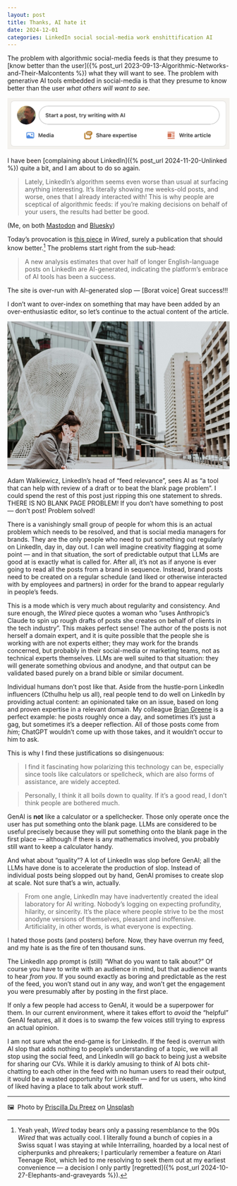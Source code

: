 ```yaml
---
layout: post
title: Thanks, AI hate it
date: 2024-12-01
categories: LinkedIn social social-media work enshittification AI
---
```


The problem with algorithmic social-media feeds is that they presume to [know better than the user]({% post_url 2023-09-13-Algorithmic-Networks-and-Their-Malcontents %}) what they will want to see. The problem with generative AI tools embedded in social-media is that they presume to know better than the user *what others will want to see*. 

![LinkedIn prompt: try writing with AI](/images/try-writing-with-ai.png)

I have been [complaining about LinkedIn]({% post_url 2024-11-20-Unlinked %}) quite a bit, and I am about to do so again.

> Lately, LinkedIn’s algorithm seems even worse than usual at surfacing anything interesting. It’s literally showing me weeks-old posts, and worse, ones that I already interacted with!
> This is why people are sceptical of algorithmic feeds: if you’re making decisions on behalf of your users, the results had better be good. 

(Me, on both [Mastodon](https://mastodon.social/@riotnrrd/113571405547232069) and [Bluesky](https://bsky.app/profile/theriotnrrd.bsky.social/post/3lc6ij2zler2x))

Today’s provocation is [this piece](https://www.wired.com/story/linkedin-ai-generated-influencers/) in *Wired*, surely a publication that should know better.[^1] The problems start right from the sub-head:

> A new analysis estimates that over half of longer English-language posts on LinkedIn are AI-generated, indicating the platform’s embrace of AI tools has been a success.

The site is over-run with AI-generated slop — \[Borat voice\] Great success!!!

I don’t want to over-index on something that may have been added by an over-enthusiastic editor, so let’s continue to the actual content of the article.

![A woman talking on the phone; a giant head in the background](/images/priscilla-du-preez-7IcTZbH7s7g-unsplash.jpg)

Adam Walkiewicz, LinkedIn’s head of “feed relevance”, sees AI as “a tool that can help with review of a draft or to beat the blank page problem”. I could spend the rest of this post just ripping this one statement to shreds. THERE IS NO BLANK PAGE PROBLEM! If you don’t have something to post — don’t post! Problem solved!

There is a vanishingly small group of people for whom this is an actual problem which needs to be resolved, and that is social media managers for brands. They are the only people who need to put something out regularly on LinkedIn, day in, day out. I can well imagine creativity flagging at some point — and in that situation, the sort of predictable output that LLMs are good at is exactly what is called for. After all, it’s not as if anyone is ever going to read all the posts from a brand in sequence. Instead, brand posts need to be created on a regular schedule (and liked or otherwise interacted with by employees and partners) in order for the brand to appear regularly in people’s feeds. 

This is a mode which is very much about regularity and consistency. And sure enough, the *Wired* piece quotes a woman who ”uses Anthropic’s Claude to spin up rough drafts of posts she creates on behalf of clients in the tech industry”. This makes perfect sense! The author of the posts is not herself a domain expert, and it is quite possible that the people she is working with are not experts either; they may work for the brands concerned, but probably in their social-media or marketing teams, not as technical experts themselves. LLMs are well suited to that situation: they will generate something obvious and anodyne, and that output can be validated based purely on a brand bible or similar document.

Individual humans don’t post like that. Aside from the hustle-porn LinkedIn influencers (Cthulhu help us all), real people tend to do well on LinkedIn by providing actual content: an opinionated take on an issue, based on long and proven expertise in a relevant domain. My colleague [Brian Greene](https://www.linkedin.com/in/theotherbriangreene) is a perfect example: he posts roughly once a day, and sometimes it’s just a gag, but sometimes it’s a deeper reflection. All of those posts come from *him*; ChatGPT wouldn’t come up with those takes, and it wouldn’t occur to him to ask.

This is why I find these justifications so disingenuous:

> I find it fascinating how polarizing this technology can be, especially since tools like calculators or spellcheck, which are also forms of assistance, are widely accepted.

> Personally, I think it all boils down to quality. If it’s a good read, I don’t think people are bothered much.

GenAI is **not** like a calculator or a spellchecker. Those only operate once the user has put something onto the blank page. LLMs are considered to be useful precisely because they will put something onto the blank page in the first place — although if there is any mathematics involved, you probably still want to keep a calculator handy.

And what about “quality”? A lot of LinkedIn was slop before GenAI; all the LLMs have done is to accelerate the production of slop. Instead of individual posts being slopped out by hand, GenAI promises to create slop at scale. Not sure that’s a win, actually.

> From one angle, LinkedIn may have inadvertently created the ideal laboratory for AI writing. Nobody’s logging on expecting profundity, hilarity, or sincerity. It’s the place where people strive to be the most anodyne versions of themselves, pleasant and inoffensive. Artificiality, in other words, is what everyone is expecting.

I hated those posts (and posters) before. Now, they have overrun my feed, and my hate is as the fire of ten thousand suns.

The LinkedIn app prompt is (still) “What do you want to talk about?” Of course you have to write with an audience in mind, but that audience wants to hear *from you*. If you sound exactly as boring and predictable as the rest of the feed, you won’t stand out in any way, and won’t get the engagement you were presumably after by posting in the first place.

If only a few people had access to GenAI, it would be a superpower for them. In our current environment, where it takes effort to *avoid* the “helpful” GenAI features, all it does is to swamp the few voices still trying to express an actual opinion.

I am not sure what the end-game is for LinkedIn. If the feed is overrun with AI slop that adds nothing to people’s understanding of a topic, we will all stop using the social feed, and LinkedIn will go back to being just a website for sharing our CVs. While it is darkly amusing to think of AI bots chit-chatting to each other in the feed with no human users to read their output, it would be a wasted opportunity for LinkedIn — and for us users, who kind of liked having a place to talk about work stuff.

***

🖼️  Photo by [Priscilla Du Preez](https://unsplash.com/@priscilladupreez?utm_content=creditCopyText&utm_medium=referral&utm_source=unsplash) on [Unsplash](https://www.unsplash.com)

[^1]: Yeah yeah, *Wired* today bears only a passing resemblance to the 90s *Wired* that was actually cool. I literally found a bunch of copies in a Swiss squat I was staying at while Interrailing, hoarded by a local nest of cipherpunks and phreakers; I particularly remember a feature on Atari Teenage Riot, which led to me resolving to seek them out at my earliest convenience — a decision I only partly [regretted]({% post_url 2024-10-27-Elephants-and-graveyards %}).